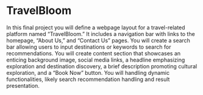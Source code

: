 ﻿# TravelBloom
In this final project you will define a webpage layout for a travel-related platform named “TravelBloom.” It includes a navigation bar with links to the homepage, “About Us,” and “Contact Us” pages. You will create a search bar allowing users to input destinations or keywords to search for recommendations. You will create content section that showcases an enticing background image, social media links, a headline emphasizing exploration and destination discovery, a brief description promoting cultural exploration, and a “Book Now” button. You will handling dynamic functionalities, likely search recommendation handling and result presentation.  
